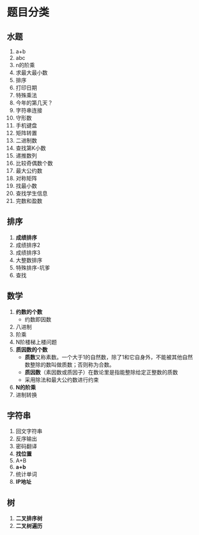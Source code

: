 # 题目分类
##  水题
1. a+b
2. abc
3. n的阶乘
4. 求最大最小数
5. 排序
6. 打印日期
7. 特殊乘法
8. 今年的第几天？
9. 字符串连接
10. 守形数
11. 手机键盘
12. 矩阵转置
13. 二进制数
14. 查找第K小数
15. 递推数列
16. 比较奇偶数个数
17. 最大公约数
18. 对称矩阵
19. 找最小数
20. 查找学生信息
21. 完数和盈数

## 排序
1. **成绩排序**
2. 成绩排序2
3. 成绩排序3
4. 大整数排序
5. 特殊排序-坑爹
6. 查找

## 数学
1. **约数的个数**
	- 约数即因数
2. 八进制
3. 阶乘
4. N阶楼梯上楼问题
5. **质因数的个数**
	- **质数**又称素数。一个大于1的自然数，除了1和它自身外，不能被其他自然数整除的数叫做质数；否则称为合数。
	- **质因数**（素因数或质因子）在数论里是指能整除给定正整数的质数
	- 采用除法和最大公约数进行约束
6. **N的阶乘**
7. 进制转换

## 字符串
1. 回文字符串
2. 反序输出
3. 密码翻译
4. **找位置**
5. A+B
6. **a+b**
7. 统计单词
8. **IP地址**

## 树
1. **二叉排序树**
2. **二叉树遍历**
